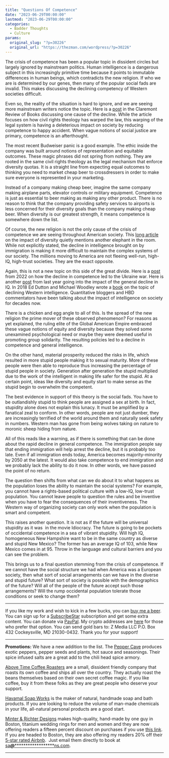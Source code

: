 ```yaml
---
title: "Questions Of Competence"
date: "2023-06-29T00:00:00"
lastmod: "2023-06-29T00:00:00"
categories:
  - Badder Thoughts
  - Culture
params:
  original_slug: "?p=30226"
  original_url: "https://thezman.com/wordpress/?p=30226"
---
```


The crisis of competence has been a popular topic in dissident circles
but largely ignored by mainstream politics. Human intelligence is a
dangerous subject in this increasingly primitive time because it points
to immutable differences in human beings, which contradicts the new
religion. If who we are is determined by our genes, then many of the
popular social fads are invalid. This makes discussing the declining
competency of Western societies difficult.

Even so, the reality of the situation is hard to ignore, and we are
seeing more mainstream writers notice the topic. Here is a <a
href="https://claremontreviewofbooks.com/the-affirmative-action-regime/"
rel="noopener" target="_blank">post</a> in the Claremont Review of Books
discussing one cause of the decline. While the article focuses on how
civil rights theology has warped the law, this warping of the legal
system is having a deleterious impact on society by reducing competence
to happy accident. When vague notions of social justice are primary,
competence is an afterthought.

The most recent Budweiser panic is a good example. The ethic inside the
company was built around notions of representation and equitable
outcomes. These magic phrases did not spring from nothing. They are
rooted in the same civil rights theology as the legal mechanism that
enforce diversity quotas. It is a straight line from expecting equal
outcomes to thinking you need to market cheap beer to crossdressers in
order to make sure everyone is represented in your marketing.

Instead of a company making cheap beer, imagine the same company making
airplane parts, elevator controls or military equipment. Competence is
just as essential to beer making as making any other product. There is
no reason to think that the company providing safety services to
airports is less concerned for their diversity goals than the company
making cheap beer. When diversity is our greatest strength, it means
competence is somewhere down the list.

Of course, the new religion is not the only cause of the crisis of
competence we are seeing throughout American society. This <a
href="https://www.palladiummag.com/2023/06/01/complex-systems-wont-survive-the-competence-crisis/"
rel="noopener" target="_blank">long article</a> on the impact of
diversity quietly mentions another elephant in the room. While not
explicitly stated, the decline in intelligence brought on by immigration
is making it more difficult to maintain the complex systems of our
society. The millions moving to America are not fleeing well-run,
high-IQ, high-trust societies. They are the exact opposite.

Again, this is not a new topic on this side of the great divide. Here is
a <a href="https://thezman.com/wordpress/?p=28299" rel="noopener"
target="_blank">post</a> from 2022 on how the decline in competence led
to the Ukraine war. Here is another
<a href="https://thezman.com/wordpress/?p=28299" rel="noopener"
target="_blank">post</a> from last year going into the impact of the
general decline in IQ. In 2018 Ed Dutton and Michael Woodley wrote a <a
href="https://www.amazon.com/At-Our-Wits-End-Intelligent/dp/184540985X"
rel="noopener" target="_blank">book</a> on the topic of declining
Western intelligence. Quantitative bloggers and HBD commentators have
been talking about the impact of intelligence on society for decades
now.

There is a chicken and egg angle to all of this. Is the spread of the
new religion the prime mover of these observed phenomenon? For reasons
as yet explained, the ruling elite of the Global American Empire
embraced these vague notions of equity and diversity because they solved
some unexamined psychological need or maybe they were deemed useful in
promoting group solidarity. The resulting policies led to a decline in
competence and general intelligence.

On the other hand, material prosperity reduced the risks in life, which
resulted in more stupid people making it to sexual maturity. More of
these people were then able to reproduce thus increasing the percentage
of stupid people in society. Generation after generation the stupid
multiplied due to the work of the intelligent in making life safer for
the stupid. At a certain point, ideas like diversity and equity start to
make sense as the stupid begin to overwhelm the competent.

The best evidence in support of this theory is the social fads. You have
to be outlandishly stupid to think people are assigned a sex at birth.
In fact, stupidity alone does not explain this lunacy. It must be
amplified by a fanatical zeal to conform. In other words, people are not
just dumber, they are increasingly terrified of the world around them
and naturally seek safety in numbers. Western man has gone from being
wolves taking on nature to moronic sheep hiding from nature.

All of this reads like a warning, as if there is something that can be
done about the rapid decline in general competence. The immigration
people say that ending immigration will help arrest the decline, but it
is probably too late. Even if all immigration ends today, America
becomes majority-minority by 2050 at the latest. It would also take
competence to end immigration and we probably lack the ability to do it
now. In other words, we have passed the point of no return.

The question then shifts from what can we do about it to what happens as
the population loses the ability to maintain the social systems? For
example, you cannot have a rights-based political culture with a low-IQ,
low-trust population. You cannot leave people to question the rules and
be inventive when you have to fear the consequences of their
inventiveness. The Western way of organizing society can only work when
the population is smart and competent.

This raises another question. It is not as if the future will be
universal stupidity as it was  in the movie Idiocracy. The future is
going to be pockets of occidental competence in a sea of vibrant
stupidity. Will high IQ, homogeneous New Hampshire want to be in the
same country as diverse and stupid New Mexico? The former has an average
IQ of 103, while New Mexico comes in at 95. Throw in the language and
cultural barriers and you can see the problem.

This brings us to a final question stemming from the crisis of
competence. If we cannot have the social structure we had when America
was a European society, then what sort of social arrangements can we
have in the diverse and stupid future? What sort of society is possible
with the demographics of the future? Will all of the people of the
future accept such those arrangements? Will the rump occidental
population tolerate those conditions or seek to change them?

------------------------------------------------------------------------

If you like my work and wish to kick in a few bucks, you can
<a href="https://www.buymeacoffee.com/mujolulu" rel="noopener"
target="_blank">buy me a beer</a>. You can sign up for a
<a href="https://www.subscribestar.com/the-z-blog" rel="noopener"
target="_blank">SubscribeStar</a> subscription and get some extra
content. You can donate via <a
href="https://www.paypal.com/donate/?cmd=_s-xclick&amp;hosted_button_id=UDAS2Q8JYA6CN&amp;source=url"
rel="noopener" target="_blank">PayPal</a>. My crypto addresses are
<a href="https://thezman.com/wordpress/?page_id=22713" rel="noopener"
target="_blank">here</a> for those who prefer that option. You can send
gold bars to: Z Media LLC P.O. Box 432 Cockeysville, MD 21030-0432.
Thank you for your support!

------------------------------------------------------------------------

**Promotions:** We have a new addition to the list. The
<a href="https://peppercave.com/shop/ols/products" rel="noopener"
target="_blank">Pepper Cave</a> produces exotic peppers, pepper seeds
and plants, hot sauce and seasonings. Their spice infused salts are a
great add to the chili head spice armory.

<a href="https://abovetimecoffee.com/" rel="noopener"
target="_blank">Above Time Coffee Roasters</a> are a small, dissident
friendly company that roasts its own coffee and ships all over the
country. They actually roast the beans themselves based on their own
secret coffee magic. If you like coffee, buy it from these folks as they
are great people who deserve your support.

<a href="https://havamalsoapworks.com/" rel="noopener"
target="_blank">Havamal Soap Works</a> is the maker of natural, handmade
soap and bath products. If you are looking to reduce the volume of
man-made chemicals in your life, all-natural personal products are a
good start.

<a href="https://www.minterandrichterdesigns.com/"
rel="noreferrer nofollow noopener" target="_blank">Minter &amp; Richter
Designs</a> makes high-quality, hand-made by one guy in Boston, titanium
wedding rings for men and women and they are now offering readers a
fifteen percent discount on purchases if you use
<a href="https://www.minterandrichterdesigns.com/discount/ZMAN"
rel="noreferrer nofollow noopener" target="_blank">this link</a>.
<span class="highlight"><span class="colour"><span class="font"><span class="size">If
you are headed to Boston, they are also offering my readers 20% off
their <a
href="https://www.airbnb.com/users/7988017/listings?user_id=7988017&amp;s=3"
rel="noopener noreferrer" target="_blank">5-star rated Airbnb</a>.  Just
email them directly to book at
<a href="mailto:sa***@*********************ns.com"
data-original-string="BqFBrshKn0FlnJoi8LZbtw==cb7MLjEKiusNV9qw0VKAOSM/zpw9cMj4+FrOCPYWCNxl62aA9mNWgzuxQc0Ne2mfVqV"><span
class="apbct-email-encoder"
data-original-string="FKNZ+YkH6RJTnqIxUCauow==cb7uzgm+SDjfvq2Le6P9EsuYb1r1h+XM7PRKlsc150tyJSWZciqPA5Ffnlbi6tj0xeV"
title="This contact has been encoded by Anti-Spam by CleanTalk. Click to decode. To finish the decoding make sure that JavaScript is enabled in your browser.">sa<span
class="apbct-blur">***</span>@<span
class="apbct-blur">*********************</span>ns.com</span></a>.</span></span></span></span>

------------------------------------------------------------------------

